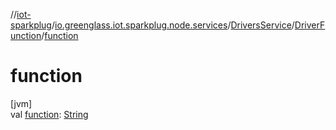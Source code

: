 //[iot-sparkplug](../../../../index.md)/[io.greenglass.iot.sparkplug.node.services](../../index.md)/[DriversService](../index.md)/[DriverFunction](index.md)/[function](function.md)

# function

[jvm]\
val [function](function.md): [String](https://kotlinlang.org/api/latest/jvm/stdlib/kotlin/-string/index.html)

